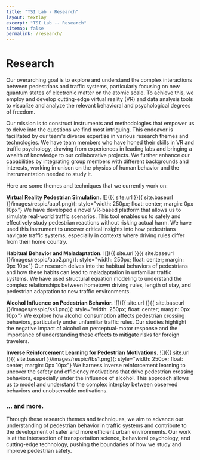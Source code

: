 ```yaml
---
title: "TSI Lab - Research"
layout: textlay
excerpt: "TSI Lab -- Research"
sitemap: false
permalink: /research/
---
```


# Research

Our overarching goal is to explore and understand the complex interactions between pedestrians and traffic systems, particularly focusing on new quantum states of electronic matter on the atomic scale. To achieve this, we employ and develop cutting-edge virtual reality (VR) and data analysis tools to visualize and analyze the relevant behavioral and psychological degrees of freedom.

Our mission is to construct instruments and methodologies that empower us to delve into the questions we find most intriguing. This endeavor is facilitated by our team's diverse expertise in various research themes and technologies. We have team members who have honed their skills in VR and traffic psychology, drawing from experiences in leading labs and bringing a wealth of knowledge to our collaborative projects. We further enhance our capabilities by integrating group members with different backgrounds and interests, working in unison on the physics of human behavior and the instrumentation needed to study it.

Here are some themes and techniques that we currently work on:

**Virtual Reality Pedestrian Simulation.** 
![]({{ site.url }}{{ site.baseurl }}/images/respic/aap1.png){: style="width: 250px; float: center; margin: 0px  10px"}
We have developed a novel VR-based platform that allows us to simulate real-world traffic scenarios. This tool enables us to safely and effectively study pedestrian reactions without risking actual harm. We have used this instrument to uncover critical insights into how pedestrians navigate traffic systems, especially in contexts where driving rules differ from their home country.


**Habitual Behavior and Maladaptation.** 
![]({{ site.url }}{{ site.baseurl }}/images/respic/aap2.png){: style="width: 250px; float: center; margin: 0px 10px"}
Our research delves into the habitual behaviors of pedestrians and how these habits can lead to maladaptation in unfamiliar traffic systems. We have used structural equation modeling to understand the complex relationships between hometown driving rules, length of stay, and pedestrian adaptation to new traffic environments.

**Alcohol Influence on Pedestrian Behavior.**
![]({{ site.url }}{{ site.baseurl }}/images/respic/ss1.png){: style="width: 250px; float: center; margin: 0px  10px"}
We explore how alcohol consumption affects pedestrian crossing behaviors, particularly under unfamiliar traffic rules. Our studies highlight the negative impact of alcohol on perceptual-motor response and the importance of understanding these effects to mitigate risks for foreign travelers.

**Inverse Reinforcement Learning for Pedestrian Motivations.** 
![]({{ site.url }}{{ site.baseurl }}/images/respic/tbs1.png){: style="width: 250px; float: center; margin: 0px 10px"}
We harness inverse reinforcement learning to uncover the safety and efficiency motivations that drive pedestrian crossing behaviors, especially under the influence of alcohol. This approach allows us to model and understand the complex interplay between observed behaviors and unobservable motivations.

### ... and more.

Through these research themes and techniques, we aim to advance our understanding of pedestrian behavior in traffic systems and contribute to the development of safer and more efficient urban environments. Our work is at the intersection of transportation science, behavioral psychology, and cutting-edge technology, pushing the boundaries of how we study and improve pedestrian safety.
